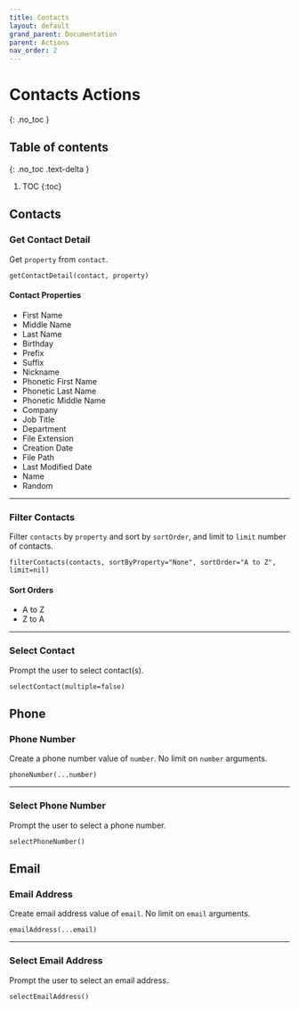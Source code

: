 ```yaml
---
title: Contacts
layout: default
grand_parent: Documentation
parent: Actions
nav_order: 2
---
```


# Contacts Actions
{: .no_toc }

## Table of contents
{: .no_toc .text-delta }

1. TOC
{:toc}

## Contacts

### Get Contact Detail

Get `property` from `contact`.

```
getContactDetail(contact, property)
```

#### Contact Properties

- First Name
- Middle Name
- Last Name
- Birthday
- Prefix
- Suffix
- Nickname
- Phonetic First Name
- Phonetic Last Name
- Phonetic Middle Name
- Company
- Job Title
- Department
- File Extension
- Creation Date
- File Path
- Last Modified Date
- Name
- Random

---

### Filter Contacts

Filter `contacts` by `property` and sort by `sortOrder`, and limit to `limit` number of contacts.

```
filterContacts(contacts, sortByProperty="None", sortOrder="A to Z", limit=nil)
```

#### Sort Orders

- A to Z
- Z to A

---

### Select Contact

Prompt the user to select contact(s).

```
selectContact(multiple=false)
```

## Phone

### Phone Number

Create a phone number value of `number`. No limit on `number` arguments.

```
phoneNumber(...number)
```

---

### Select Phone Number

Prompt the user to select a phone number.

```
selectPhoneNumber()
```

## Email

### Email Address

Create email address value of `email`. No limit on `email` arguments.

```
emailAddress(...email)
```

---

### Select Email Address

Prompt the user to select an email address.

```
selectEmailAddress()
```
